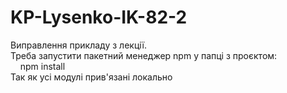 # KP-Lysenko-IK-82-2

Виправлення прикладу з лекції.  
Треба запустити пакетний менеджер npm у папці з проєктом:  
&nbsp;&nbsp;&nbsp;&nbsp;npm install  
Так як усі модулі прив'язані локально

